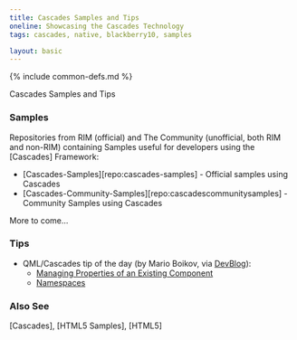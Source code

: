 ```yaml
---
title: Cascades Samples and Tips
oneline: Showcasing the Cascades Technology
tags: cascades, native, blackberry10, samples

layout: basic
---
```

{% include common-defs.md %}

Cascades Samples and Tips

### Samples
Repositories from RIM (official) and The Community (unofficial, both RIM and non-RIM)
containing Samples useful for developers using the [Cascades] Framework:

* [Cascades-Samples][repo:cascades-samples] - Official samples using Cascades
* [Cascades-Community-Samples][repo:cascadescommunitysamples] - Community Samples using Cascades

More to come...

### Tips

* QML/Cascades tip of the day (by Mario Boikov, via [DevBlog](http://devblog.blackberry.com)):
  * [Managing Properties of an Existing Component](http://devblog.blackberry.com/2012/06/cascades-tip-qml/)
  * [Namespaces](http://devblog.blackberry.com/2012/06/qml-cascades-tip-namespaces/)

### Also See
[Cascades], [HTML5 Samples], [HTML5]

